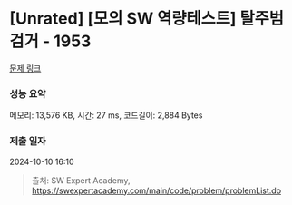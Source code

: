 # [Unrated] [모의 SW 역량테스트] 탈주범 검거 - 1953 

[문제 링크](https://swexpertacademy.com/main/code/problem/problemDetail.do?contestProbId=AV5PpLlKAQ4DFAUq) 

### 성능 요약

메모리: 13,576 KB, 시간: 27 ms, 코드길이: 2,884 Bytes

### 제출 일자

2024-10-10 16:10



> 출처: SW Expert Academy, https://swexpertacademy.com/main/code/problem/problemList.do